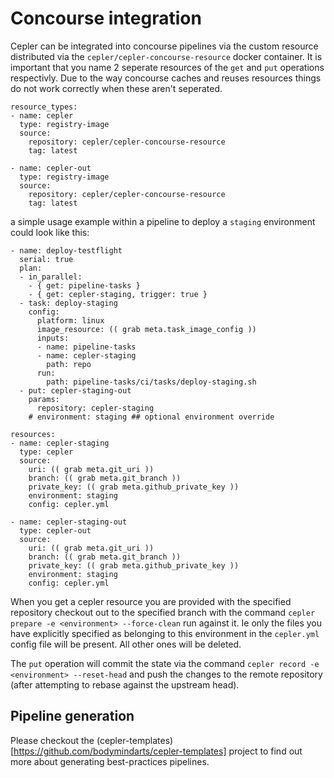 # Concourse integration

Cepler can be integrated into concourse pipelines via the custom resource distributed via the `cepler/cepler-concourse-resource` docker container.
It is important that you name 2 seperate resources of the `get` and `put` operations respectivly.
Due to the way concourse caches and reuses resources things do not work correctly when these aren't seperated.

```
resource_types:
- name: cepler
  type: registry-image
  source:
    repository: cepler/cepler-concourse-resource
    tag: latest

- name: cepler-out
  type: registry-image
  source:
    repository: cepler/cepler-concourse-resource
    tag: latest
```

a simple usage example within a pipeline to deploy a `staging` environment could look like this:
```
- name: deploy-testflight
  serial: true
  plan:
  - in_parallel:
    - { get: pipeline-tasks }
    - { get: cepler-staging, trigger: true }
  - task: deploy-staging
    config:
      platform: linux
      image_resource: (( grab meta.task_image_config ))
      inputs:
      - name: pipeline-tasks
      - name: cepler-staging
        path: repo
      run:
        path: pipeline-tasks/ci/tasks/deploy-staging.sh
  - put: cepler-staging-out
    params:
      repository: cepler-staging
    # environment: staging ## optional environment override

resources:
- name: cepler-staging
  type: cepler
  source:
    uri: (( grab meta.git_uri ))
    branch: (( grab meta.git_branch ))
    private_key: (( grab meta.github_private_key ))
    environment: staging
    config: cepler.yml

- name: cepler-staging-out
  type: cepler-out
  source:
    uri: (( grab meta.git_uri ))
    branch: (( grab meta.git_branch ))
    private_key: (( grab meta.github_private_key ))
    environment: staging
    config: cepler.yml
```

When you get a cepler resource you are provided with the specified repository checkout out to the specified branch with the command `cepler prepare -e <environment> --force-clean` run against it.
Ie only the files you have explicitly specified as belonging to this environment in the `cepler.yml` config file will be present.
All other ones will be deleted.

The `put` operation will commit the state via the command `cepler record -e <environment> --reset-head` and push the changes to the remote repository (after attempting to rebase against the upstream head).

## Pipeline generation

Please checkout the (cepler-templates)[https://github.com/bodymindarts/cepler-templates] project to find out more about generating best-practices pipelines.
